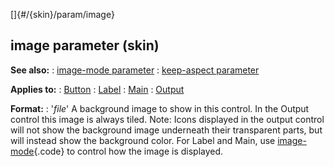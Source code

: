 []{#/{skin}/param/image}
## image parameter (skin)
**See also:**
:   [image-mode parameter](#/%7Bskin%7D/param/image-mode)
:   [keep-aspect parameter](#/%7Bskin%7D/param/keep-aspect)
<!-- -->
**Applies to:**
:   [Button](#/%7Bskin%7D/control/button)
:   [Label](#/%7Bskin%7D/control/label)
:   [Main](#/%7Bskin%7D/control/main)
:   [Output](#/%7Bskin%7D/control/output)
<!-- -->
**Format:**
:   \'*file*\'
A background image to show in this control.
In the Output control this image is always tiled.
Note: Icons displayed in the output control will not show the background
image underneath their transparent parts, but will instead show the
background color.
For Label and Main, use
[image-mode](#/%7Bskin%7D/param/image-mode){.code} to control how the
image is displayed.